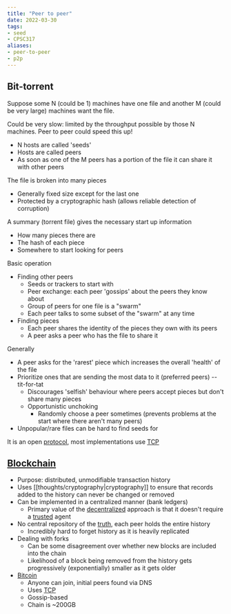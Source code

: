 ```yaml
---
title: "Peer to peer"
date: 2022-03-30
tags:
- seed
- CPSC317
aliases:
- peer-to-peer
- p2p
---
```


## Bit-torrent
Suppose some N (could be 1) machines have one file and another M (could be very large) machines want the file.

Could be very slow: limited by the throughput possible by those N machines. Peer to peer could speed this up!

- N hosts are called 'seeds'
- Hosts are called peers
- As soon as one of the M peers has a portion of the file it can share it with other peers

The file is broken into many pieces
- Generally fixed size except for the last one
- Protected by a cryptographic hash (allows reliable detection of corruption)

A summary (torrent file) gives the necessary start up information
- How many pieces there are
- The hash of each piece
- Somewhere to start looking for peers

Basic operation
- Finding other peers
	- Seeds or trackers to start with
	- Peer exchange: each peer 'gossips' about the peers they know about
	- Group of peers for one file is a "swarm"
	- Each peer talks to some subset of the "swarm" at any time
- Finding pieces
	- Each peer shares the identity of the pieces they own with its peers
	- A peer asks a peer who has the file to share it

Generally
- A peer asks for the 'rarest' piece which increases the overall 'health' of the file
- Prioritize ones that are sending the most data to it (preferred peers) -- tit-for-tat
	- Discourages 'selfish' behaviour where peers accept pieces but don't share many pieces
	- Opportunistic unchoking
		- Randomly choose a peer sometimes (prevents problems at the start where there aren't many peers)
- Unpopular/rare files can be hard to find seeds for

It is an open [protocol](thoughts/Protocol.md), most implementations use [TCP](thoughts/TCP.md)

## [Blockchain](thoughts/blockchain.md)

- Purpose: distributed, unmodifiable transaction history
- Uses [[thoughts/cryptography|cryptography]] to ensure that records added to the history can never be changed or removed
- Can be implemented in a centralized manner (bank ledgers)
	- Primary value of the [decentralized](thoughts/decentralization.md) approach is that it doesn't require a [trusted](thoughts/trust.md) agent
- No central repository of the [truth](thoughts/truth.md), each peer holds the entire history
	- Incredibly hard to forget history as it is heavily replicated
- Dealing with forks
	- Can be some disagreement over whether new blocks are included into the chain
	- Likelihood of a block being removed from the history gets progressively (exponentially) smaller as it gets older
- [Bitcoin](thoughts/bitcoin.md)
	- Anyone can join, initial peers found via DNS
	- Uses [TCP](thoughts/TCP.md)
	- Gossip-based
	- Chain is ~200GB